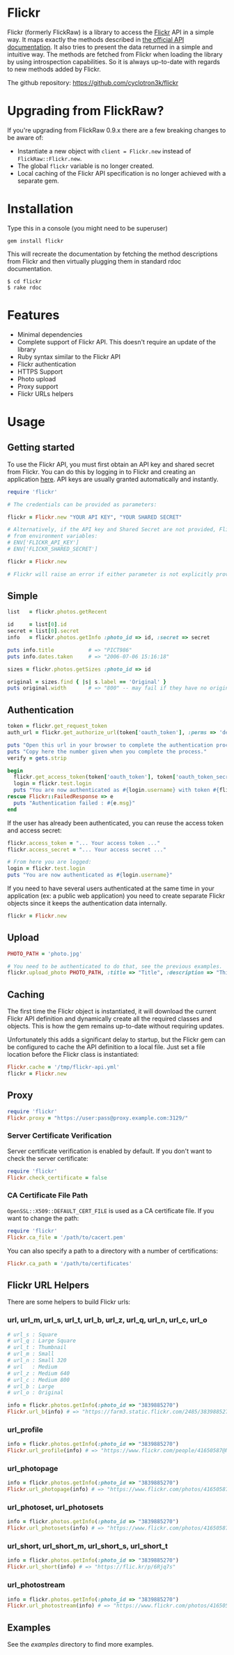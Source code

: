 # Flickr

Flickr (formerly FlickRaw) is a library to access the [Flickr](https://flickr.com) API in a simple way.
It maps exactly the methods described in [the official API documentation](https://www.flickr.com/services/api/).
It also tries to present the data returned in a simple and intuitive way.
The methods are fetched from Flickr when loading the library by using introspection capabilities.
So it is always up-to-date with regards to new methods added by Flickr.

The github repository: https://github.com/cyclotron3k/flickr

# Upgrading from FlickRaw?

If you're upgrading from FlickRaw 0.9.x there are a few breaking changes to be aware of:
*   Instantiate a new object with `client = Flickr.new` instead of `FlickRaw::Flickr.new`.
*   The global `flickr` variable is no longer created.
*   Local caching of the Flickr API specification is no longer achieved with a separate gem.


# Installation
Type this in a console (you might need to be superuser)

    gem install flickr

This will recreate the documentation by fetching the method descriptions from Flickr and then virtually plugging them in standard rdoc documentation.

    $ cd flickr
    $ rake rdoc

# Features

*   Minimal dependencies
*   Complete support of Flickr API. This doesn't require an update of the library
*   Ruby syntax similar to the Flickr API
*   Flickr authentication
*   HTTPS Support
*   Photo upload
*   Proxy support
*   Flickr URLs helpers


# Usage

## Getting started

To use the Flickr API, you must first obtain an API key and shared secret from Flickr.
You can do this by logging in to Flickr and creating an application [here](https://www.flickr.com/services/apps/create/apply).
API keys are usually granted automatically and instantly.

```ruby
require 'flickr'

# The credentials can be provided as parameters:

flickr = Flickr.new "YOUR API KEY", "YOUR SHARED SECRET"

# Alternatively, if the API key and Shared Secret are not provided, Flickr will attempt to read them
# from environment variables:
# ENV['FLICKR_API_KEY']
# ENV['FLICKR_SHARED_SECRET']

flickr = Flickr.new

# Flickr will raise an error if either parameter is not explicitly provided, or available via environment variables.
```

## Simple

```ruby
list   = flickr.photos.getRecent

id     = list[0].id
secret = list[0].secret
info   = flickr.photos.getInfo :photo_id => id, :secret => secret

puts info.title           # => "PICT986"
puts info.dates.taken     # => "2006-07-06 15:16:18"

sizes = flickr.photos.getSizes :photo_id => id

original = sizes.find { |s| s.label == 'Original' }
puts original.width       # => "800" -- may fail if they have no original marked image
```

## Authentication

```ruby
token = flickr.get_request_token
auth_url = flickr.get_authorize_url(token['oauth_token'], :perms => 'delete')

puts "Open this url in your browser to complete the authentication process: #{auth_url}"
puts "Copy here the number given when you complete the process."
verify = gets.strip

begin
  flickr.get_access_token(token['oauth_token'], token['oauth_token_secret'], verify)
  login = flickr.test.login
  puts "You are now authenticated as #{login.username} with token #{flickr.access_token} and secret #{flickr.access_secret}"
rescue Flickr::FailedResponse => e
  puts "Authentication failed : #{e.msg}"
end
```

If the user has already been authenticated, you can reuse the access token and access secret:

```ruby
flickr.access_token = "... Your access token ..."
flickr.access_secret = "... Your access secret ..."

# From here you are logged:
login = flickr.test.login
puts "You are now authenticated as #{login.username}"
```

If you need to have several users authenticated at the same time in your application (ex: a public web application) you need to create separate Flickr objects since it keeps the authentication data internally.

```ruby
flickr = Flickr.new
```

## Upload

```ruby
PHOTO_PATH = 'photo.jpg'

# You need to be authenticated to do that, see the previous examples.
flickr.upload_photo PHOTO_PATH, :title => "Title", :description => "This is the description"
```

## Caching

The first time the Flickr object is instantiated, it will download the current Flickr API definition and dynamically create all the required classes and
objects.
This is how the gem remains up-to-date without requiring updates.

Unfortunately this adds a significant delay to startup, but the Flickr gem can be configured to cache the API definition to a local file.
Just set a file location before the Flickr class is instantiated:

```ruby
Flickr.cache = '/tmp/flickr-api.yml'
flickr = Flickr.new
```

## Proxy

```ruby
require 'flickr'
Flickr.proxy = "https://user:pass@proxy.example.com:3129/"
```

### Server Certificate Verification

Server certificate verification is enabled by default. If you don't want to check the server certificate:

```ruby
require 'flickr'
Flickr.check_certificate = false
```

### CA Certificate File Path

`OpenSSL::X509::DEFAULT_CERT_FILE` is used as a CA certificate file. If you want to change the path:

```ruby
require 'flickr'
Flickr.ca_file = '/path/to/cacert.pem'
```

You can also specify a path to a directory with a number of certifications:

```ruby
Flickr.ca_path = '/path/to/certificates'
```

## Flickr URL Helpers

There are some helpers to build Flickr urls:

### url, url_m, url_s, url_t, url_b, url_z, url_q, url_n, url_c, url_o

```ruby
# url_s : Square
# url_q : Large Square
# url_t : Thumbnail
# url_m : Small
# url_n : Small 320
# url   : Medium
# url_z : Medium 640
# url_c : Medium 800
# url_b : Large
# url_o : Original

info = flickr.photos.getInfo(:photo_id => "3839885270")
Flickr.url_b(info) # => "https://farm3.static.flickr.com/2485/3839885270_6fb8b54e06_b.jpg"
```

### url_profile

```ruby
info = flickr.photos.getInfo(:photo_id => "3839885270")
Flickr.url_profile(info) # => "https://www.flickr.com/people/41650587@N02/"
```

### url_photopage

```ruby
info = flickr.photos.getInfo(:photo_id => "3839885270")
Flickr.url_photopage(info) # => "https://www.flickr.com/photos/41650587@N02/3839885270"
```

### url_photoset, url_photosets

```ruby
info = flickr.photos.getInfo(:photo_id => "3839885270")
Flickr.url_photosets(info) # => "https://www.flickr.com/photos/41650587@N02/sets/"
```

### url_short, url_short_m, url_short_s, url_short_t

```ruby
info = flickr.photos.getInfo(:photo_id => "3839885270")
Flickr.url_short(info) # => "https://flic.kr/p/6Rjq7s"
```

### url_photostream

```ruby
info = flickr.photos.getInfo(:photo_id => "3839885270")
Flickr.url_photostream(info) # => "https://www.flickr.com/photos/41650587@N02/"
```

## Examples

See the *examples* directory to find more examples.
